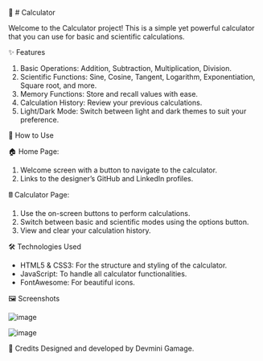🧮 # Calculator

Welcome to the Calculator project! This is a simple yet powerful calculator that you can use for basic and scientific calculations.

✨ Features
  
1. Basic Operations: Addition, Subtraction, Multiplication, Division.
2. Scientific Functions: Sine, Cosine, Tangent, Logarithm, Exponentiation, Square root, and more.
3. Memory Functions: Store and recall values with ease.
4. Calculation History: Review your previous calculations.
5. Light/Dark Mode: Switch between light and dark themes to suit your preference.
   
🚀 How to Use

🏠  Home Page:

1. Welcome screen with a button to navigate to the calculator.
2. Links to the designer’s GitHub and LinkedIn profiles.
   
🖩  Calculator Page:

1. Use the on-screen buttons to perform calculations.
2. Switch between basic and scientific modes using the options button.
3. View and clear your calculation history.
   
🛠 Technologies Used

- HTML5 & CSS3: For the structure and styling of the calculator.
- JavaScript: To handle all calculator functionalities.
- FontAwesome: For beautiful icons.

🖼️ Screenshots

![image](https://github.com/user-attachments/assets/c4962488-b804-4c06-9ddc-2debdc92e593)


![image](https://github.com/user-attachments/assets/559a9c6a-c070-4e39-aea9-0aaedb6475e6)

🙌 Credits
Designed and developed by Devmini Gamage.
